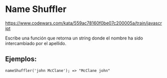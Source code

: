 # Name Shuffler

https://www.codewars.com/kata/559ac78160f0be07c200005a/train/javascript

Escribe una función que retorna un string donde el nombre ha sido intercambiado por el apellido.

## Ejemplos:
```
nameShuffler('john McClane'); => "McClane john"
```